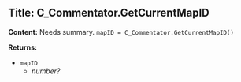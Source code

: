 ## Title: C_Commentator.GetCurrentMapID

**Content:**
Needs summary.
`mapID = C_Commentator.GetCurrentMapID()`

**Returns:**
- `mapID`
  - *number?*